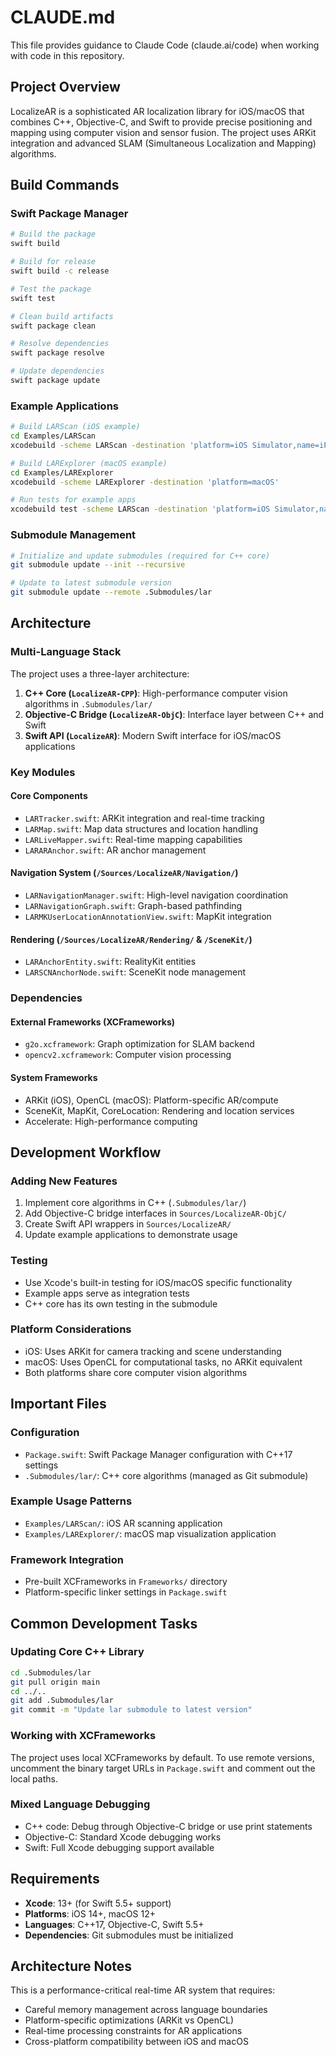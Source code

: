 # CLAUDE.md

This file provides guidance to Claude Code (claude.ai/code) when working with code in this repository.

## Project Overview

LocalizeAR is a sophisticated AR localization library for iOS/macOS that combines C++, Objective-C, and Swift to provide precise positioning and mapping using computer vision and sensor fusion. The project uses ARKit integration and advanced SLAM (Simultaneous Localization and Mapping) algorithms.

## Build Commands

### Swift Package Manager
```bash
# Build the package
swift build

# Build for release
swift build -c release

# Test the package
swift test

# Clean build artifacts
swift package clean

# Resolve dependencies
swift package resolve

# Update dependencies
swift package update
```

### Example Applications
```bash
# Build LARScan (iOS example)
cd Examples/LARScan
xcodebuild -scheme LARScan -destination 'platform=iOS Simulator,name=iPhone 14'

# Build LARExplorer (macOS example)  
cd Examples/LARExplorer
xcodebuild -scheme LARExplorer -destination 'platform=macOS'

# Run tests for example apps
xcodebuild test -scheme LARScan -destination 'platform=iOS Simulator,name=iPhone 14'
```

### Submodule Management
```bash
# Initialize and update submodules (required for C++ core)
git submodule update --init --recursive

# Update to latest submodule version
git submodule update --remote .Submodules/lar
```

## Architecture

### Multi-Language Stack
The project uses a three-layer architecture:

1. **C++ Core (`LocalizeAR-CPP`)**: High-performance computer vision algorithms in `.Submodules/lar/`
2. **Objective-C Bridge (`LocalizeAR-ObjC`)**: Interface layer between C++ and Swift
3. **Swift API (`LocalizeAR`)**: Modern Swift interface for iOS/macOS applications

### Key Modules

#### Core Components
- `LARTracker.swift`: ARKit integration and real-time tracking
- `LARMap.swift`: Map data structures and location handling  
- `LARLiveMapper.swift`: Real-time mapping capabilities
- `LARARAnchor.swift`: AR anchor management

#### Navigation System (`/Sources/LocalizeAR/Navigation/`)
- `LARNavigationManager.swift`: High-level navigation coordination
- `LARNavigationGraph.swift`: Graph-based pathfinding
- `LARMKUserLocationAnnotationView.swift`: MapKit integration

#### Rendering (`/Sources/LocalizeAR/Rendering/` & `/SceneKit/`)
- `LARAnchorEntity.swift`: RealityKit entities
- `LARSCNAnchorNode.swift`: SceneKit node management

### Dependencies

#### External Frameworks (XCFrameworks)
- `g2o.xcframework`: Graph optimization for SLAM backend
- `opencv2.xcframework`: Computer vision processing

#### System Frameworks
- ARKit (iOS), OpenCL (macOS): Platform-specific AR/compute
- SceneKit, MapKit, CoreLocation: Rendering and location services
- Accelerate: High-performance computing

## Development Workflow

### Adding New Features
1. Implement core algorithms in C++ (`.Submodules/lar/`)
2. Add Objective-C bridge interfaces in `Sources/LocalizeAR-ObjC/`
3. Create Swift API wrappers in `Sources/LocalizeAR/`
4. Update example applications to demonstrate usage

### Testing
- Use Xcode's built-in testing for iOS/macOS specific functionality
- Example apps serve as integration tests
- C++ core has its own testing in the submodule

### Platform Considerations
- iOS: Uses ARKit for camera tracking and scene understanding
- macOS: Uses OpenCL for computational tasks, no ARKit equivalent
- Both platforms share core computer vision algorithms

## Important Files

### Configuration
- `Package.swift`: Swift Package Manager configuration with C++17 settings
- `.Submodules/lar/`: C++ core algorithms (managed as Git submodule)

### Example Usage Patterns
- `Examples/LARScan/`: iOS AR scanning application  
- `Examples/LARExplorer/`: macOS map visualization application

### Framework Integration
- Pre-built XCFrameworks in `Frameworks/` directory
- Platform-specific linker settings in `Package.swift`

## Common Development Tasks

### Updating Core C++ Library
```bash
cd .Submodules/lar
git pull origin main
cd ../..
git add .Submodules/lar
git commit -m "Update lar submodule to latest version"
```

### Working with XCFrameworks
The project uses local XCFrameworks by default. To use remote versions, uncomment the binary target URLs in `Package.swift` and comment out the local paths.

### Mixed Language Debugging
- C++ code: Debug through Objective-C bridge or use print statements
- Objective-C: Standard Xcode debugging works
- Swift: Full Xcode debugging support available

## Requirements

- **Xcode**: 13+ (for Swift 5.5+ support)  
- **Platforms**: iOS 14+, macOS 12+
- **Languages**: C++17, Objective-C, Swift 5.5+
- **Dependencies**: Git submodules must be initialized

## Architecture Notes

This is a performance-critical real-time AR system that requires:
- Careful memory management across language boundaries
- Platform-specific optimizations (ARKit vs OpenCL)
- Real-time processing constraints for AR applications
- Cross-platform compatibility between iOS and macOS